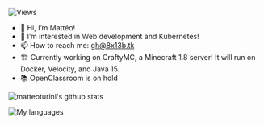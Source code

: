 ![Views](https://komarev.com/ghpvc/?username=matteoturini)

- 👋 Hi, I’m Mattéo!
- 👀 I’m interested in Web development and Kubernetes!
- 📫 How to reach me: gh@8x13b.tk
- 🏗️ Currently working on CraftyMC, a Minecraft 1.8 server! It will run on Docker, Velocity, and Java 15.
- 📚 OpenClassroom is on hold

![matteoturini's github stats](https://github-readme-stats.vercel.app/api?username=matteoturini&theme=dark&show_icons=true)

![My languages](https://github-readme-stats.vercel.app/api/top-langs/?username=matteoturini&theme=dark&show_icons=true)
